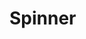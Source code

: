 # Spinner

<pre hidden>
<svg class="ds-spinner ds-spinner--neutral" viewBox="0 0 50 50" style="width: 40px; height: 40px;"><title>Henter kaffi</title><circle class="ds-spinner__background" cx="25" cy="25" r="20" fill="none" stroke-width="5"></circle><circle class="ds-spinner__circle" cx="25" cy="25" r="20" fill="none" stroke-width="5"></circle></svg>
</pre>
<Story />